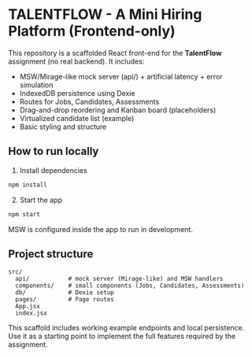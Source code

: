# TALENTFLOW - A Mini Hiring Platform (Frontend-only)

This repository is a scaffolded React front-end for the **TalentFlow** assignment (no real backend).
It includes:
- MSW/Mirage-like mock server (api/) + artificial latency + error simulation
- IndexedDB persistence using Dexie
- Routes for Jobs, Candidates, Assessments
- Drag-and-drop reordering and Kanban board (placeholders)
- Virtualized candidate list (example)
- Basic styling and structure

## How to run locally

1. Install dependencies
```bash
npm install
```

2. Start the app
```bash
npm start
```

MSW is configured inside the app to run in development.

## Project structure
```
src/
  api/           # mock server (Mirage-like) and MSW handlers
  components/    # small components (Jobs, Candidates, Assessments)
  db/            # Dexie setup
  pages/         # Page routes
  App.jsx
  index.jsx
```

This scaffold includes working example endpoints and local persistence. Use it as a starting point to implement the full features required by the assignment.

